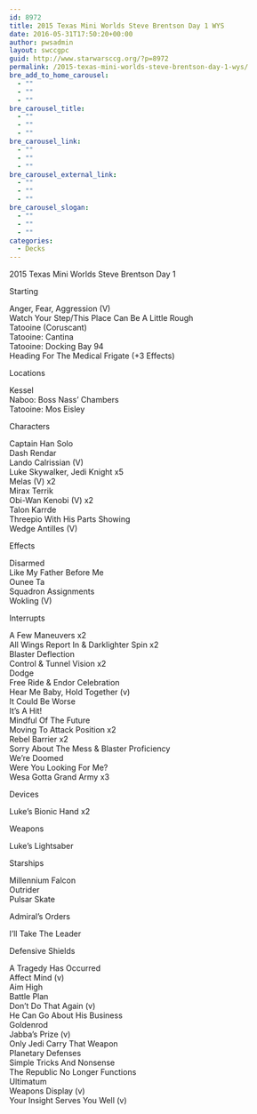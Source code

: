```yaml
---
id: 8972
title: 2015 Texas Mini Worlds Steve Brentson Day 1 WYS
date: 2016-05-31T17:50:20+00:00
author: pwsadmin
layout: swccgpc
guid: http://www.starwarsccg.org/?p=8972
permalink: /2015-texas-mini-worlds-steve-brentson-day-1-wys/
bre_add_to_home_carousel:
  - ""
  - ""
  - ""
bre_carousel_title:
  - ""
  - ""
  - ""
bre_carousel_link:
  - ""
  - ""
  - ""
bre_carousel_external_link:
  - ""
  - ""
  - ""
bre_carousel_slogan:
  - ""
  - ""
  - ""
categories:
  - Decks
---
```

2015 Texas Mini Worlds Steve Brentson Day 1

Starting

Anger, Fear, Aggression (V)  
Watch Your Step/This Place Can Be A Little Rough  
Tatooine (Coruscant)  
Tatooine: Cantina  
Tatooine: Docking Bay 94  
Heading For The Medical Frigate (+3 Effects)

Locations

Kessel  
Naboo: Boss Nass&#8217; Chambers  
Tatooine: Mos Eisley

Characters

Captain Han Solo  
Dash Rendar  
Lando Calrissian (V)  
Luke Skywalker, Jedi Knight x5  
Melas (V) x2  
Mirax Terrik  
Obi-Wan Kenobi (V) x2  
Talon Karrde  
Threepio With His Parts Showing  
Wedge Antilles (V)

Effects

Disarmed  
Like My Father Before Me  
Ounee Ta  
Squadron Assignments  
Wokling (V) 

Interrupts

A Few Maneuvers x2  
All Wings Report In & Darklighter Spin x2  
Blaster Deflection  
Control & Tunnel Vision x2  
Dodge  
Free Ride & Endor Celebration  
Hear Me Baby, Hold Together (v)  
It Could Be Worse  
It&#8217;s A Hit!  
Mindful Of The Future  
Moving To Attack Position x2  
Rebel Barrier x2  
Sorry About The Mess & Blaster Proficiency  
We&#8217;re Doomed  
Were You Looking For Me?  
Wesa Gotta Grand Army x3

Devices

Luke&#8217;s Bionic Hand x2

Weapons

Luke&#8217;s Lightsaber

Starships

Millennium Falcon  
Outrider  
Pulsar Skate

Admiral&#8217;s Orders

I&#8217;ll Take The Leader

Defensive Shields

A Tragedy Has Occurred  
Affect Mind (v)  
Aim High  
Battle Plan  
Don&#8217;t Do That Again (v)  
He Can Go About His Business  
Goldenrod  
Jabba&#8217;s Prize (v)  
Only Jedi Carry That Weapon  
Planetary Defenses  
Simple Tricks And Nonsense  
The Republic No Longer Functions  
Ultimatum  
Weapons Display (v)  
Your Insight Serves You Well (v)
